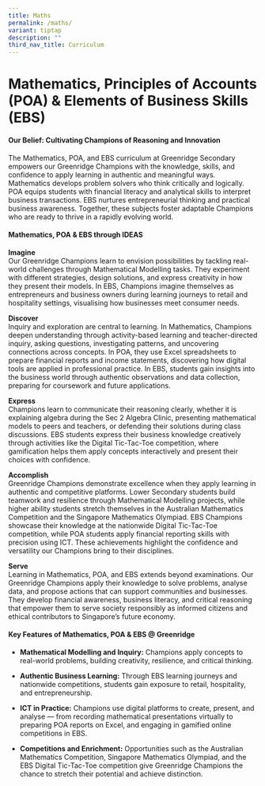 ```yaml
---
title: Maths
permalink: /maths/
variant: tiptap
description: ""
third_nav_title: Curriculum
---
```

<h1><strong>Mathematics, Principles of Accounts (POA) &amp; Elements of Business Skills (EBS)</strong>&nbsp;</h1>
<h4><strong>Our Belief: Cultivating Champions of Reasoning and Innovation</strong>&nbsp;</h4>
<p>The Mathematics, POA, and EBS curriculum at Greenridge Secondary empowers
our Greenridge Champions with the knowledge, skills, and confidence to
apply learning in authentic and meaningful ways. Mathematics develops problem
solvers who think critically and logically. POA equips students with financial
literacy and analytical skills to interpret business transactions. EBS
nurtures entrepreneurial thinking and practical business awareness. Together,
these subjects foster adaptable Champions who are ready to thrive in a
rapidly evolving world.&nbsp;</p>
<h4><strong>Mathematics, POA &amp; EBS through IDEAS</strong>&nbsp;</h4>
<p><strong>Imagine</strong>&nbsp;
<br>Our Greenridge Champions learn to envision possibilities by tackling real-world
challenges through Mathematical Modelling tasks. They experiment with different
strategies, design solutions, and express creativity in how they present
their models. In EBS, Champions imagine themselves as entrepreneurs and
business owners during learning journeys to retail and hospitality settings,
visualising how businesses meet consumer needs.&nbsp;</p>
<p><strong>Discover</strong>&nbsp;
<br>Inquiry and exploration are central to learning. In Mathematics, Champions
deepen understanding through activity-based learning and teacher-directed
inquiry, asking questions, investigating patterns, and uncovering connections
across concepts. In POA, they use Excel spreadsheets to prepare financial
reports and income statements, discovering how digital tools are applied
in professional practice. In EBS, students gain insights into the business
world through authentic observations and data collection, preparing for
coursework and future applications.&nbsp;</p>
<p><strong>Express</strong>&nbsp;
<br>Champions learn to communicate their reasoning clearly, whether it is
explaining algebra during the Sec 2 Algebra Clinic, presenting mathematical
models to peers and teachers, or defending their solutions during class
discussions. EBS students express their business knowledge creatively through
activities like the Digital Tic-Tac-Toe competition, where gamification
helps them apply concepts interactively and present their choices with
confidence.&nbsp;</p>
<p><strong>Accomplish</strong>&nbsp;
<br>Greenridge Champions demonstrate excellence when they apply learning in
authentic and competitive platforms. Lower Secondary students build teamwork
and resilience through Mathematical Modelling projects, while higher ability
students stretch themselves in the Australian Mathematics Competition and
the Singapore Mathematics Olympiad. EBS Champions showcase their knowledge
at the nationwide Digital Tic-Tac-Toe competition, while POA students apply
financial reporting skills with precision using ICT. These achievements
highlight the confidence and versatility our Champions bring to their disciplines.&nbsp;</p>
<p><strong>Serve</strong>&nbsp;
<br>Learning in Mathematics, POA, and EBS extends beyond examinations. Our
Greenridge Champions apply their knowledge to solve problems, analyse data,
and propose actions that can support communities and businesses. They develop
financial awareness, business literacy, and critical reasoning that empower
them to serve society responsibly as informed citizens and ethical contributors
to Singapore’s future economy.&nbsp;</p>
<h4><strong>Key Features of Mathematics, POA &amp; EBS @ Greenridge</strong>&nbsp;</h4>
<ul>
<li>
<p><strong>Mathematical Modelling and Inquiry:</strong> Champions apply concepts
to real-world problems, building creativity, resilience, and critical thinking.&nbsp;</p>
</li>
</ul>
<ul>
<li>
<p><strong>Authentic Business Learning:</strong> Through EBS learning journeys
and nationwide competitions, students gain exposure to retail, hospitality,
and entrepreneurship.&nbsp;</p>
</li>
</ul>
<ul>
<li>
<p><strong>ICT in Practice:</strong> Champions use digital platforms to create,
present, and analyse — from recording mathematical presentations virtually
to preparing POA reports on Excel, and engaging in gamified online competitions
in EBS.&nbsp;</p>
</li>
</ul>
<ul>
<li>
<p><strong>Competitions and Enrichment:</strong> Opportunities such as the
Australian Mathematics Competition, Singapore Mathematics Olympiad, and
the EBS Digital Tic-Tac-Toe competition give Greenridge Champions the chance
to stretch their potential and achieve distinction.&nbsp;</p>
</li>
</ul>
<p>&nbsp;</p>